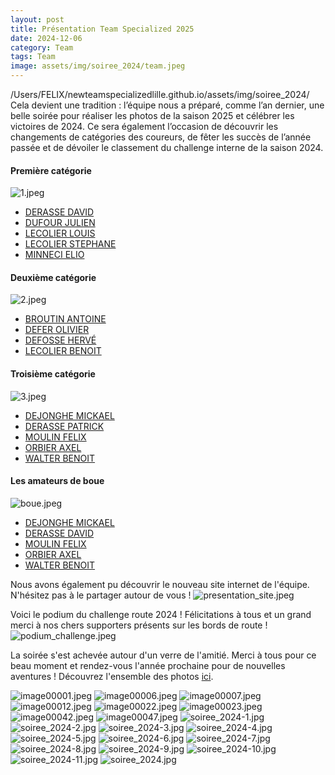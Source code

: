```yaml
---
layout: post
title: Présentation Team Specialized 2025
date: 2024-12-06
category: Team
tags: Team
image: assets/img/soiree_2024/team.jpeg
---
```

/Users/FELIX/newteamspecializedlille.github.io/assets/img/soiree_2024/
Cela devient une tradition : l’équipe nous a préparé, comme l’an dernier, une belle soirée pour réaliser les photos de la saison 2025 et célébrer les victoires de 2024.
Ce sera également l’occasion de découvrir les changements de catégories des coureurs, de fêter les succès de l’année passée et de dévoiler le classement du challenge interne de la saison 2024.

#### Première catégorie

![1.jpeg](https://teamspecializedlille.cc/assets/img/soiree_2024/un.jpeg)

- [DERASSE DAVID](https://teamspecializedlille.cc/coureurs/derassedavid)
- [DUFOUR JULIEN](https://teamspecializedlille.cc/coureurs/dufourjulien)
- [LECOLIER LOUIS](https://teamspecializedlille.cc/coureurs/lecolierlouis)
- [LECOLIER STEPHANE](https://teamspecializedlille.cc/coureurs/lecolierstephane)
- [MINNECI ELIO](https://teamspecializedlille.cc/coureurs/minnecielio)

#### Deuxième catégorie

![2.jpeg](https://teamspecializedlille.cc/assets/img/soiree_2024/deux.jpeg)
- [BROUTIN ANTOINE](https://teamspecializedlille.cc/coureurs/broutinantoine)
- [DEFER OLIVIER](https://teamspecializedlille.cc/coureurs/deferolivier)
- [DEFOSSE HERVÉ](https://teamspecializedlille.cc/coureurs/defosseherve)
- [LECOLIER BENOIT](https://teamspecializedlille.cc/coureurs/lecolierbenoit)

#### Troisième catégorie

![3.jpeg](https://teamspecializedlille.cc/assets/img/soiree_2024/trois.jpeg)
- [DEJONGHE MICKAEL](https://teamspecializedlille.cc/coureurs/dejonghemickael)
- [DERASSE PATRICK](https://teamspecializedlille.cc/coureurs/derassepatrick)
- [MOULIN FELIX](https://teamspecializedlille.cc/coureurs/moulinfelix)
- [ORBIER AXEL](https://teamspecializedlille.cc/coureurs/orbieraxel)
- [WALTER BENOIT](https://teamspecializedlille.cc/coureurs/walterbenoit)

#### Les amateurs de boue
![boue.jpeg](https://teamspecializedlille.cc/assets/img/soiree_2024/trois.jpeg)
- [DEJONGHE MICKAEL](https://teamspecializedlille.cc/coureurs/dejonghemickael)
- [DERASSE DAVID](https://teamspecializedlille.cc/coureurs/derassedavid)
- [MOULIN FELIX](https://teamspecializedlille.cc/coureurs/moulinfelix)
- [ORBIER AXEL](https://teamspecializedlille.cc/coureurs/orbieraxel)
- [WALTER BENOIT](https://teamspecializedlille.cc/coureurs/walterbenoit)

Nous avons également pu découvrir le nouveau site internet de l'équipe. N'hésitez pas à le partager autour de vous !
![presentation_site.jpeg](https://teamspecializedlille.cc/assets/img/soiree_2024/presentation_site.jpeg)

Voici le podium du challenge route 2024 ! Félicitations à tous et un grand merci à nos chers supporters présents sur les bords de route !
![podium_challenge.jpeg](https://teamspecializedlille.cc/assets/img/soiree_2024/podium_challenge.jpeg)

La soirée s'est achevée autour d'un verre de l'amitié. Merci à tous pour ce beau moment et rendez-vous l'année prochaine pour de nouvelles aventures !
Découvrez l'ensemble des photos [ici](https://adobe.ly/41ncQP2).

![image00001.jpeg](https://teamspecializedlille.cc/assets/img/soiree_2024/image00001.jpeg)
![image00006.jpeg](https://teamspecializedlille.cc/assets/img/soiree_2024/image00006.jpeg)
![image00007.jpeg](https://teamspecializedlille.cc/assets/img/soiree_2024/image00007.jpeg)
![image00012.jpeg](https://teamspecializedlille.cc/assets/img/soiree_2024/image00012.jpeg)
![image00022.jpeg](https://teamspecializedlille.cc/assets/img/soiree_2024/image00022.jpeg)
![image00023.jpeg](https://teamspecializedlille.cc/assets/img/soiree_2024/image00023.jpeg)
![image00042.jpeg](https://teamspecializedlille.cc/assets/img/soiree_2024/image00042.jpeg)
![image00047.jpeg](https://teamspecializedlille.cc/assets/img/soiree_2024/image00047.jpeg)
![soiree_2024-1.jpg](https://teamspecializedlille.cc/assets/img/soiree_2024/soiree_2024-1.jpg)
![soiree_2024-2.jpg](https://teamspecializedlille.cc/assets/img/soiree_2024/soiree_2024-2.jpg)
![soiree_2024-3.jpg](https://teamspecializedlille.cc/assets/img/soiree_2024/soiree_2024-3.jpg)
![soiree_2024-4.jpg](https://teamspecializedlille.cc/assets/img/soiree_2024/soiree_2024-4.jpg)
![soiree_2024-5.jpg](https://teamspecializedlille.cc/assets/img/soiree_2024/soiree_2024-5.jpg)
![soiree_2024-6.jpg](https://teamspecializedlille.cc/assets/img/soiree_2024/soiree_2024-6.jpg)
![soiree_2024-7.jpg](https://teamspecializedlille.cc/assets/img/soiree_2024/soiree_2024-7.jpg)
![soiree_2024-8.jpg](https://teamspecializedlille.cc/assets/img/soiree_2024/soiree_2024-8.jpg)
![soiree_2024-9.jpg](https://teamspecializedlille.cc/assets/img/soiree_2024/soiree_2024-9.jpg)
![soiree_2024-10.jpg](https://teamspecializedlille.cc/assets/img/soiree_2024/soiree_2024-10.jpg)
![soiree_2024-11.jpg](https://teamspecializedlille.cc/assets/img/soiree_2024/soiree_2024-11.jpg)
![soiree_2024.jpg](https://teamspecializedlille.cc/assets/img/soiree_2024/soiree_2024.jpg)